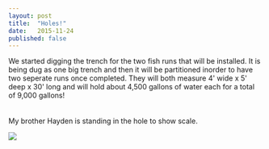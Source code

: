 ```yaml
---
layout: post
title:  "Holes!"
date:   2015-11-24
published: false
---
```




We started digging the trench for the two fish runs that will be installed. It is being dug as one big trench and then it will be partitioned inorder to have two seperate runs once completed. They will both measure 4' wide x 5' deep x 30' long and will hold about 4,500 gallons of water each for a total of 9,000 gallons! 
<br><br><br>
My brother Hayden is standing in the hole to show scale.

[![](http://i.imgur.com/uOSJdXQh.jpg)](http://i.imgur.com/uOSJdXQ.jpg)

